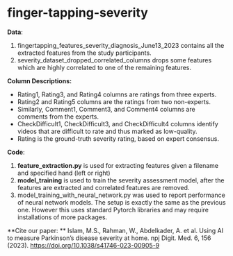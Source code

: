 # finger-tapping-severity

**Data**:
1. fingertapping_features_severity_diagnosis_June13_2023 contains all the extracted features from the study participants.
2. severity_dataset_dropped_correlated_columns drops some features which are highly correlated to one of the remaining features.

**Column Descriptions:**
* Rating1, Rating3, and Rating4 columns are ratings from three experts. 
* Rating2 and Rating5 columns are the ratings from two non-experts. 
* Similarly, Comment1, Comment3, and Comment4 columns are comments from the experts. 
* CheckDifficult1, CheckDifficult3, and CheckDifficult4 columns identify videos that are difficult to rate and thus marked as low-quality.
* Rating is the ground-truth severity rating, based on expert consensus.

**Code**:

1. **feature_extraction.py** is used for extracting features given a filename and specified hand (left or right)
2. **model_training** is used to train the severity assessment model, after the features are extracted and correlated features are removed.
3. model_training_with_neural_network.py was used to report performance of neural network models. 
The setup is exactly the same as the previous one. However this uses standard Pytorch libraries and may require installations of more packages.


**Cite our paper:
**
Islam, M.S., Rahman, W., Abdelkader, A. et al. 
Using AI to measure Parkinson’s disease severity at home. 
npj Digit. Med. 6, 156 (2023). 
https://doi.org/10.1038/s41746-023-00905-9

